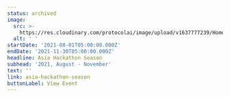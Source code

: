 ```yaml
---
status: archived
image:
  src: >-
    https://res.cloudinary.com/protocolai/image/upload/v1637777239/Home/asia-season_l26qti_raiuiu.png
  alt: ' '
startDate: '2021-08-01T05:00:00.000Z'
endDate: '2021-11-30T05:00:00.000Z'
headline: Asia Hackathon Season
subhead: '2021, August - November'
text: ''
link: asia-hackathon-season
buttonLabel: View Event
---
```

